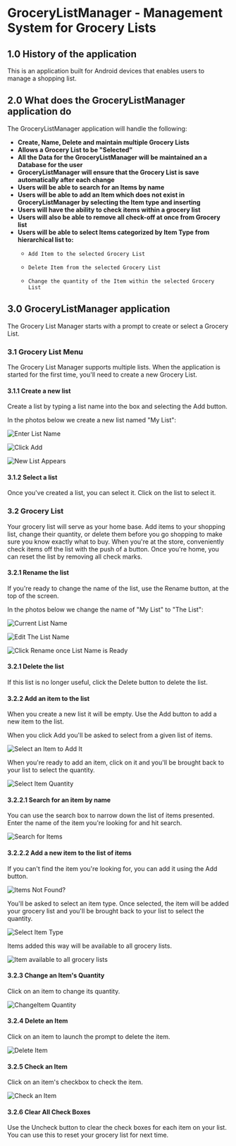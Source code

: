 # GroceryListManager - Management System for Grocery Lists #

## 1.0 History of the application #

This is an application built for Android devices that enables users to manage a shopping list.

## 2.0 What does the GroceryListManager application do #

The GroceryListManager application will handle the following:

 - **Create, Name, Delete and maintain multiple Grocery Lists**
 - **Allows a Grocery List to be "Selected"** 
 - **All the Data for the GroceryListManager will be maintained an a Database for the user**
 - **GroceryListManager will ensure that the Grocery List is save automatically after each change** 
 - **Users will be able to search  for an Items by name**
 - **Users will be able to add an Item which does not exist in GroceryListManager by selecting the Item type  and inserting**
 - **Users will have the ability to check items within a grocery list**
 - **Users will also be able to remove all check-off at once from Grocery list**  
 - **Users will be able to select Items categorized by Item Type from hierarchical list to:**
	-     Add Item to the selected Grocery List
	-     Delete Item from the selected Grocery List
	-     Change the quantity of the Item within the selected Grocery List

## 3.0 GroceryListManager application ##

The Grocery List Manager starts with a prompt to create or select a Grocery List.


### 3.1 Grocery List Menu ###
   The Grocery List Manager supports multiple lists. When the application is started for the first time, you'll need to create a new Grocery List.

#### 3.1.1 Create a new list  

Create a list by typing a list name into the box and selecting the Add button.

In the photos below we create a new list named "My List":


![Enter List Name](./UserManualImages/Create-New-Grocery-List1.PNG)


![Click Add](./UserManualImages/Create-New-Grocery-List2.PNG)


![New List Appears](./UserManualImages/Create-New-Grocery-List3.PNG)

#### 3.1.2 Select a list  

Once you've created a list, you can select it. Click on the list to select it.

### 3.2 Grocery List ###

Your grocery list will serve as your home base. Add items to your shopping list, change their quantity, or delete them before you go shopping to make sure you know exactly what to buy.
When you're at the store, conveniently check items off the list with the push of a button. 
Once you're home, you can reset the list by removing all check marks.  

#### 3.2.1 Rename the list
If you're ready to change the name of the list, use the Rename button, at the top of the screen.

In the photos below we change the name of "My List" to "The List":


![Current List Name](./UserManualImages/Rename-Grocery-List1.PNG)

![Edit The List Name](./UserManualImages/Rename-Grocery-List2.PNG)

![Click Rename once List Name is Ready](./UserManualImages/Rename-Grocery-List3.PNG)

#### 3.2.1 Delete the list

If this list is no longer useful, click the Delete button to delete the list.

#### 3.2.2 Add an item to the list

When you create a new list it will be empty. Use the Add button to add a new item to the list.

When you click Add you'll be asked to select from a given list of items.

![Select an Item to Add It](./UserManualImages/Add-Item-To-Grocery-List.PNG)

When you're ready to add an item, click on it and you'll be brought back to your list to select the quantity.

![Select Item Quantity](./UserManualImages/Select-Item-Quantity.PNG)


#### 3.2.2.1 Search for an item by name

You can use the search box to narrow down the list of items presented. Enter the name of the item you're looking for and hit search.  

![Search for Items](./UserManualImages/Search-For-Items-To-Add-To-Grocery-List.PNG)


#### 3.2.2.2 Add a new item to the list of items

If you can't find the item you're looking for, you can add it using the Add button.

![Items Not Found?](./UserManualImages/Search-Item-Not-Found.PNG)

You'll be asked to select an item type. Once selected, the item will be added your grocery list and you'll be brought back to your list to select the quantity.

![Select Item Type](./UserManualImages/Select-Item-Type.PNG)

Items added this way will be available to all grocery lists. 

![Item available to all grocery lists](./UserManualImages/Item-Added-To-Item-List.PNG)

#### 3.2.3 Change an Item's Quantity

Click on an item to change its quantity.

![ChangeItem Quantity](./UserManualImages/Select-Item-Quantity.PNG)

#### 3.2.4 Delete an Item

Click on an item to launch the prompt to delete the item.

![Delete Item](./UserManualImages/Select-Item-Quantity.PNG)

#### 3.2.5  Check an Item

Click on an item's checkbox to check the item.

![Check an Item](./UserManualImages/Item-Checked.PNG)

#### 3.2.6 Clear All Check Boxes

Use the Uncheck button to clear the check boxes for each item on your list. You can use this to reset your grocery list for next time.